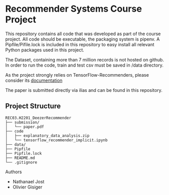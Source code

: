 # Recommender Systems Course Project

This repository contains all code that was developed as part of the course project. 
All code should be executable, the packaging system is pipenv. A Pipfile/Pifile.lock
is included in this repository to easy install all relevant Python packages used in this project. 

The Dataset, containing more than 7 million records is not hosted on github. 
In order to run the code, train and test csv must be saved in /data directory. 

As the project strongly relies on TensorFlow-Recommenders, please consider its [documentation](https://www.tensorflow.org/recommenders)


The paper is submitted directly via ilias and can be found in this repository. 

## Project Structure

```
REC03.H2201_DeezerRecommender
├── submission/
│   └── paper.pdf
├── code
│   ├── explanatory_data_analysis.zip
│   └── tensorflow_recommender_implicit.ipynb
├── data/
├── Pipfile
├── Pipfile.lock
├── README.md
└── .gitignore
```



Authors
- Nathanael Jost
- Olivier Gisiger 